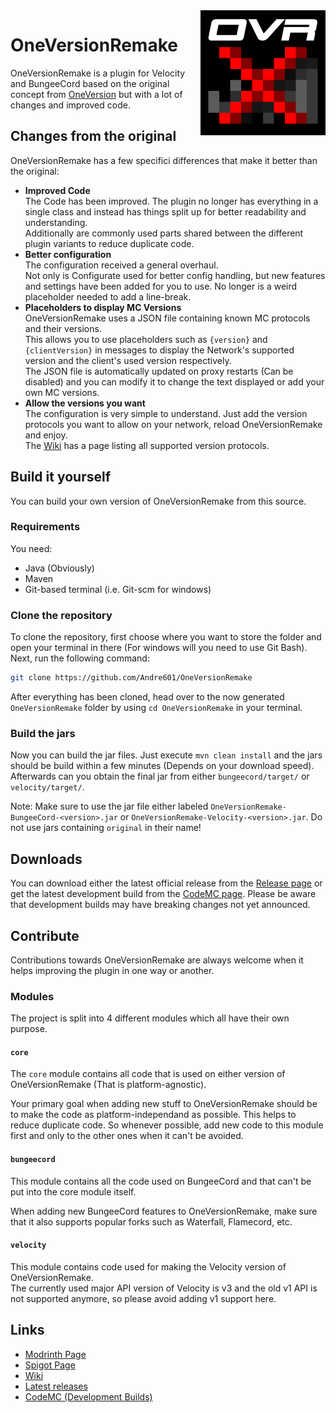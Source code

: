 [oneversion]: https://github.com/johnnywoof/OneVersion
[modrinth]: https://modrinth.com/plugin/oneversionremake
[spigot]: https://spigotmc.org/resources/71727/
[wiki]: https://github.com/Andre601/OneVersionRemake/wiki
[codemc]: https://ci.codemc.io/view/Author/job/Andre601/job/OneVersionRemake/
[releases]: https://github.com/Andre601/OneVersionRemake/releases

<img src="https://raw.githubusercontent.com/Andre601/OneVersionRemake/master/wiki/images/ovr.png" width="200" align="right" alt="OneVersionRemake">

# OneVersionRemake

OneVersionRemake is a plugin for Velocity and BungeeCord based on the original concept from [OneVersion] but with a lot of changes and improved code.

## Changes from the original

OneVersionRemake has a few specifici differences that make it better than the original:

- **Improved Code**  
  The Code has been improved. The plugin no longer has everything in a single class and instead has things split up for better readability and understanding.  
  Additionally are commonly used parts shared between the different plugin variants to reduce duplicate code.
- **Better configuration**  
  The configuration received a general overhaul.  
  Not only is Configurate used for better config handling, but new features and settings have been added for you to use. No longer is a weird placeholder needed to add a line-break.
- **Placeholders to display MC Versions**  
  OneVersionRemake uses a JSON file containing known MC protocols and their versions.  
  This allows you to use placeholders such as `{version}` and `{clientVersion}` in messages to display the Network's supported version and the client's used version respectively.  
  The JSON file is automatically updated on proxy restarts (Can be disabled) and you can modify it to change the text displayed or add your own MC versions.
- **Allow the versions you want**  
  The configuration is very simple to understand. Just add the version protocols you want to allow on your network, reload OneVersionRemake and enjoy.  
  The [Wiki] has a page listing all supported version protocols.

## Build it yourself

You can build your own version of OneVersionRemake from this source.

### Requirements

You need:

- Java (Obviously)
- Maven
- Git-based terminal (i.e. Git-scm for windows)

### Clone the repository

To clone the repository, first choose where you want to store the folder and open your terminal in there (For windows will you need to use Git Bash).  
Next, run the following command:

```bash
git clone https://github.com/Andre601/OneVersionRemake
```

After everything has been cloned, head over to the now generated `OneVersionRemake` folder by using `cd OneVersionRemake` in your terminal.

### Build the jars

Now you can build the jar files. Just execute `mvn clean install` and the jars should be build within a few minutes (Depends on your download speed).  
Afterwards can you obtain the final jar from either `bungeecord/target/` or `velocity/target/`.

Note: Make sure to use the jar file either labeled `OneVersionRemake-BungeeCord-<version>.jar` or `OneVersionRemake-Velocity-<version>.jar`. Do not use jars containing `original` in their name!

## Downloads

You can download either the latest official release from the [Release page][releases] or get the latest development build from the [CodeMC page][codemc]. Please be aware that development builds may have breaking changes not yet announced.

## Contribute

Contributions towards OneVersionRemake are always welcome when it helps improving the plugin in one way or another.

### Modules

The project is split into 4 different modules which all have their own purpose.

#### `core`

The `core` module contains all code that is used on either version of OneVersionRemake (That is platform-agnostic).

Your primary goal when adding new stuff to OneVersionRemake should be to make the code as platform-independand as possible. This helps to reduce duplicate code. So whenever possible, add new code to this module first and only to the other ones when it can't be avoided.

#### `bungeecord`

This module contains all the code used on BungeeCord and that can't be put into the core module itself.

When adding new BungeeCord features to OneVersionRemake, make sure that it also supports popular forks such as Waterfall, Flamecord, etc.

#### `velocity`

This module contains code used for making the Velocity version of OneVersionRemake.  
The currently used major API version of Velocity is v3 and the old v1 API is not supported anymore, so please avoid adding v1 support here.

## Links

- [Modrinth Page][modrinth]
- [Spigot Page][spigot]
- [Wiki]
- [Latest releases][releases]
- [CodeMC (Development Builds)][codemc]
